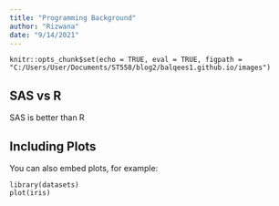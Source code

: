 ```yaml
---
title: "Programming Background"
author: "Rizwana"
date: "9/14/2021"
---
```


```{r setup, include=FALSE}
knitr::opts_chunk$set(echo = TRUE, eval = TRUE, figpath = "C:/Users/User/Documents/ST558/blog2/balqees1.github.io/images")
```

## SAS vs R

SAS is better than R
## Including Plots

You can also embed plots, for example:

```{r pressure, echo=FALSE}
library(datasets)
plot(iris)
```

